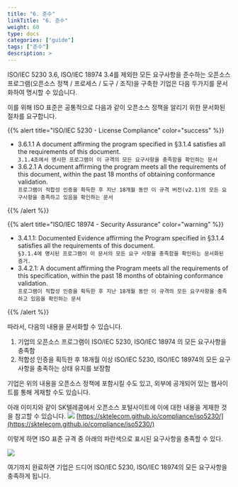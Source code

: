 ```yaml
---
title: "6. 준수"
linkTitle: "6. 준수"
weight: 60
type: docs
categories: ["guide"]
tags: ["준수"]
description: >
---
```



ISO/IEC 5230 3.6, ISO/IEC 18974 3.4를 제외한 모든 요구사항을 준수하는 오픈소스 프로그램(오픈소스 정책 / 프로세스 / 도구 / 조직)을 구축한 기업은 다음 두가지를 문서화하여 명시할 수 있습니다.

이를 위해 ISO 표준은 공통적으로 다음과 같이 오픈소스 정책을 알리기 위한 문서화된 절차를 요구합니다.

{{% alert title="ISO/IEC 5230 - License Compliance" color="success" %}}

* 3.6.1.1 A document affirming the program specified in §3.1.4 satisfies all the requirements of this document.<br>`3.1.4조에서 명시한 프로그램이 이 규격의 모든 요구사항을 충족함을 확인하는 문서`
* 3.6.2.1 A document affirming the program meets all the requirements of this document, within the past 18 months of obtaining conformance validation.<br>`프로그램이 적합성 인증을 획득한 후 지난 18개월 동안 이 규격 버전(v2.1)의 모든 요구사항을 충족하고 있음을 확인하는 문서`

{{% /alert %}}


{{% alert title="ISO/IEC 18974 - Security Assurance" color="warning" %}}

* 3.4.1.1: Documented Evidence affirming the Program specified in §3.1.4 satisfies all the requirements of this document.<br>`§3.1.4에 명시된 프로그램이 이 문서의 모든 요구 사항을 충족함을 확인하는 문서화된 증거.`
* 3.4.2.1: A document affirming the Program meets all the requirements of this specification, within the past 18 months of obtaining conformance validation.<br>`프로그램이 적합성 인증을 획득한 후 지난 18개월 동안 이 규격의 모든 요구사항을 충족하고 있음을 확인하는 문서`

{{% /alert %}}

따라서, 다음의 내용을 문서화할 수 있습니다. 

1. 기업의 오픈소스 프로그램이 ISO/IEC 5230, ISO/IEC 18974 의 모든 요구사항을 충족함
2. 적합성 인증을 획득한 후 18개월 이상 ISO/IEC 5230, ISO/IEC 18974의 모든 요구 사항을 충족하는 상태 유지를 보장함

기업은 위의 내용을 오픈소스 정책에 포함시킬 수도 있고, 외부에 공개되어 있는 웹사이트를 통해 게재할 수도 있습니다.

아래 이미지와 같이 SK텔레콤에서 오픈소스 포털사이트에 이에 대한 내용을 게재한 것을 참고할 수 있습니다. 
![](sktiso.png)
[https://sktelecom.github.io/compliance/iso5230/](https://sktelecom.github.io/compliance/iso5230/)
 

이렇게 하면 ISO 표준 규격 중 아래의 파란색으로 표시된 요구사항을 충족할 수 있다.

![](totalno.png)



여기까지 완료하면 기업은 드디어 ISO/IEC 5230, ISO/IEC 18974의 모든 요구사항을 충족하게 됩니다.



